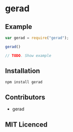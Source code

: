 # gerad

## Example
```js
var gerad = require("gerad");

gerad()

// TODO. Show example

```

## Installation

`npm install gerad`

## Contributors

 - gerad

## MIT Licenced
